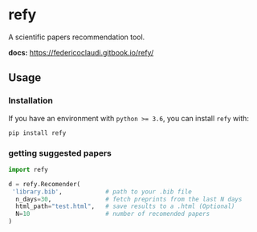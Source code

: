 # refy
A scientific papers recommendation tool.

**docs:** https://federicoclaudi.gitbook.io/refy/

## Usage
### Installation
If you have an environment with `python >= 3.6`, you can install `refy` with:
```
pip install refy
```
### getting suggested papers
```python
import refy

d = refy.Recomender(
 'library.bib',            # path to your .bib file
  n_days=30,               # fetch preprints from the last N days
  html_path="test.html",   # save results to a .html (Optional)
  N=10                     # number of recomended papers 
)
```
